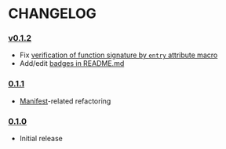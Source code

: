 # CHANGELOG

### [v0.1.2](https://github.com/speelbarrow/weensy.rs/blob/v0.1.2)
- Fix [verification of function signature by `entry` attribute
  macro](https://github.com/speelbarrow/weensy.rs/blob/v0.1.2/proc-macro/src/lib.rs#L88)
- Add/edit [badges in README.md](https://github.com/speelbarrow/weensy.rs/blob/v0.1.2/README.md?plain=1#L1)

### [0.1.1](https://github.com/speelbarrow/weensy.rs/blob/v0.1.1)
- [Manifest](https://github.com/speelbarrow/weensy.rs/blob/v0.1.1/Cargo.toml)-related refactoring

### [0.1.0](https://github.com/speelbarrow/weensy.rs/blob/v0.1.0)
- Initial release
